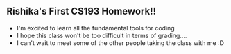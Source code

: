 ## Rishika's First CS193 Homework!!

- I'm excited to learn all the fundamental tools for coding
- I hope this class won't be too difficult in terms of grading....
- I can't wait to meet some of the other people taking the class with me :D
